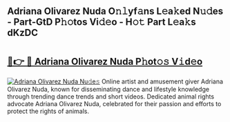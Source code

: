 ## Adriana Olivarez Nuda O𝚗𝚕yf𝚊ns L𝚎a𝚔ed N𝚞𝚍es - Part-GtD P𝚑𝚘tos Vi𝚍𝚎o - H𝚘𝚝 Part L𝚎a𝚔s dKzDC

# <h2><a href="http://kf2rl98.oniu.top/?m=Adriana+Olivarez+Nuda">🔗👉 🔴 Adriana Olivarez Nuda P𝚑ot𝚘𝚜 V𝚒d𝚎o</a></h2>

[![Adriana Olivarez Nuda Nu𝚍e𝚜](https://i.imgur.com/0qMVB7G.gif)](http://kf2rl98.oniu.top/?m=Adriana+Olivarez+Nuda)
Online artist and amusement giver Adriana Olivarez Nuda, known for disseminating dance and lifestyle knowledge through trending dance trends and short videos. Dedicated animal rights advocate Adriana Olivarez Nuda, celebrated for their passion and efforts to protect the rights of animals.  
